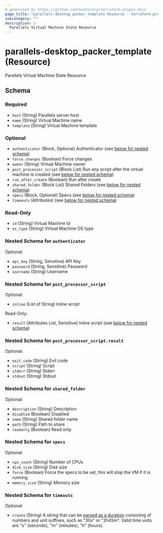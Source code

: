 ```yaml
---
# generated by https://github.com/hashicorp/terraform-plugin-docs
page_title: "parallels-desktop_packer_template Resource - terraform-provider-hashicups"
subcategory: ""
description: |-
  Parallels Virtual Machine State Resource
---
```


# parallels-desktop_packer_template (Resource)

Parallels Virtual Machine State Resource



<!-- schema generated by tfplugindocs -->
## Schema

### Required

- `host` (String) Parallels server host
- `name` (String) Virtual Machine name
- `template` (String) Virtual Machine template

### Optional

- `authenticator` (Block, Optional) Authenticator (see [below for nested schema](#nestedblock--authenticator))
- `force_changes` (Boolean) Force changes
- `owner` (String) Virtual Machine owner
- `post_processor_script` (Block List) Run any script after the virtual machine is created (see [below for nested schema](#nestedblock--post_processor_script))
- `run_after_create` (Boolean) Run after create
- `shared_folder` (Block List) Shared Folders (see [below for nested schema](#nestedblock--shared_folder))
- `specs` (Block, Optional) Specs (see [below for nested schema](#nestedblock--specs))
- `timeouts` (Attributes) (see [below for nested schema](#nestedatt--timeouts))

### Read-Only

- `id` (String) Virtual Machine Id
- `os_type` (String) Virtual Machine OS type

<a id="nestedblock--authenticator"></a>
### Nested Schema for `authenticator`

Optional:

- `api_key` (String, Sensitive) API Key
- `password` (String, Sensitive) Password
- `username` (String) Username


<a id="nestedblock--post_processor_script"></a>
### Nested Schema for `post_processor_script`

Optional:

- `inline` (List of String) Inline script

Read-Only:

- `result` (Attributes List, Sensitive) Inline script (see [below for nested schema](#nestedatt--post_processor_script--result))

<a id="nestedatt--post_processor_script--result"></a>
### Nested Schema for `post_processor_script.result`

Optional:

- `exit_code` (String) Exit code
- `script` (String) Script
- `stderr` (String) Stderr
- `stdout` (String) Stdout



<a id="nestedblock--shared_folder"></a>
### Nested Schema for `shared_folder`

Optional:

- `description` (String) Description
- `disabled` (Boolean) Disabled
- `name` (String) Shared folder name
- `path` (String) Path to share
- `readonly` (Boolean) Read only


<a id="nestedblock--specs"></a>
### Nested Schema for `specs`

Optional:

- `cpu_count` (String) Number of CPUs
- `disk_size` (String) Disk size
- `force` (Boolean) Force the specs to be set, this will stop the VM if it is running
- `memory_size` (String) Memory size


<a id="nestedatt--timeouts"></a>
### Nested Schema for `timeouts`

Optional:

- `create` (String) A string that can be [parsed as a duration](https://pkg.go.dev/time#ParseDuration) consisting of numbers and unit suffixes, such as "30s" or "2h45m". Valid time units are "s" (seconds), "m" (minutes), "h" (hours).
